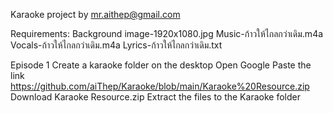 Karaoke project by mr.aithep@gmail.com

Requirements:
Background image-1920x1080.jpg
Music-ก้าวให้ไกลกว่าเดิม.m4a
Vocals-ก้าวให้ไกลกว่าเดิม.m4a
Lyrics-ก้าวให้ไกลกว่าเดิม.txt

Episode 1
Create a karaoke folder on the desktop
Open Google
Paste the link https://github.com/aiThep/Karaoke/blob/main/Karaoke%20Resource.zip
Download Karaoke Resource.zip
Extract the files to the Karaoke folder

